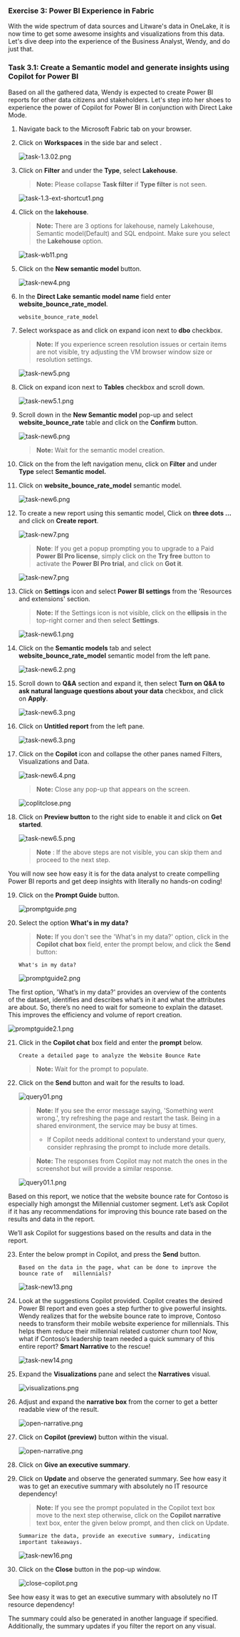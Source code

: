 
### Exercise 3: Power BI Experience in Fabric

With the wide spectrum of data sources and Litware's data in OneLake, it is now time to get some awesome insights and visualizations from this data. Let's dive deep into the experience of the Business Analyst, Wendy, and do just that.

### Task 3.1: Create a Semantic model and generate insights using Copilot for Power BI


Based on all the gathered data, Wendy is expected to create Power BI reports for other data citizens and stakeholders. Let's step into her shoes to experience the power of Copilot for Power BI in conjunction with Direct Lake Mode.

1. Navigate back to the Microsoft Fabric tab on your browser.

2. Click on **Workspaces** in the side bar and select **<inject key= "WorkspaceName" enableCopy="false"/>**.

    ![task-1.3.02.png](media/labMedia/task-1.3.02.png)

3. Click on **Filter** and under the **Type**, select **Lakehouse**.

    >**Note:** Please collapse **Task filter** if **Type filter** is not seen.

    ![task-1.3-ext-shortcut1.png](media/labMedia/task-1.3-ext-shortcut1.png)

4. Click on the **lakehouse**.

    >**Note:** There are 3 options for lakehouse, namely Lakehouse, Semantic model(Default) and SQL endpoint. Make sure you select the **Lakehouse** option.

    ![task-wb11.png](media/labMedia/task-wb11.png)

5. Click on the **New semantic model** button. 

    ![task-new4.png](media/labMedia/task-new4.png)

6. In the **Direct Lake semantic model name** field enter **website_bounce_rate_model**.

    ```BASH
    website_bounce_rate_model
    ```

7. Select workspace as **<inject key= "WorkspaceName" enableCopy="false"/>** and click on expand icon next to **dbo** checkbox.

    >**Note:** If you experience screen resolution issues or certain items are not visible, try adjusting the VM browser window size or resolution settings.

    ![task-new5.png](media/labMedia/task-new5.png)

8. Click on expand icon next to **Tables** checkbox and scroll down.

    ![task-new5.1.png](media/labMedia/task-new5.1.png)

9. Scroll down in the **New Semantic model** pop-up and select **website_bounce_rate** table and click on the **Confirm** button. 

    ![task-new6.png](media/labMedia/task-new6.png)

    >**Note:** Wait for the semantic model creation.

10. Click on the **<inject key= "WorkspaceName" enableCopy="false"/>** from the left navigation menu, click on **Filter** and under **Type** select **Semantic model.**

11. Click on **website_bounce_rate_model** semantic model.

    ![task-new6.png](media/labMedia/f56.png)

12. To create a new report using this semantic model, Click on **three dots ...** and click on **Create report**.

    ![task-new7.png](media/labMedia/f58.png)

    >**Note**: If you get a popup prompting you to upgrade to a Paid **Power BI Pro license**, simply click on the **Try free** button to activate the **Power BI Pro trial**, and click on **Got it**.

    ![task-new7.png](media/labMedia/tryfree.png)

13. Click on **Settings** icon and select **Power BI settings** from the 'Resources and extensions' section.

    >**Note:** If the Settings icon is not visible, click on the **ellipsis** in the top-right corner and then select **Settings**.

    ![task-new6.1.png](media/labMedia/task-new6.1.png)

14. Click on the **Semantic models** tab and select **website_bounce_rate_model** semantic model from the left pane.

    ![task-new6.2.png](media/labMedia/task-new6.2.png)

15. Scroll down to **Q&A** section and expand it, then select **Turn on Q&A to ask natural language questions about your data** checkbox, and click on **Apply**.

    ![task-new6.3.png](media/labMedia/task-new6.3.png)

16. Click on **Untitled report** from the left pane.

    ![task-new6.3.png](media/labMedia/qna1.png)

17. Click on the **Copilot** icon and collapse the other panes named Filters, Visualizations and Data.

    ![task-new6.4.png](media/labMedia/task-new6.4.png)

    >**Note:** Close any pop-up that appears on the screen.

    ![coplitclose.png](media/labMedia/coplitclose.png)

18. Click on **Preview button** to the right side to enable it and click on **Get started**.

    ![task-new6.5.png](media/labMedia/task-new6.5.png)

    >**Note** : If the above steps are not visible, you can skip them and proceed to the next step.
    
You will now see how easy it is for the data analyst to create compelling Power BI reports and get deep insights with literally no hands-on coding!
	
19. Click on the **Prompt Guide** button.

    ![promptguide.png](media/labMedia/promptguide.png)  

20. Select the option **What's in my data?**

    > **Note:** If you don't see the 'What's in my data?' option, click in the **Copilot chat box** field, enter the prompt below, and click the **Send** button: 

    ```
    What's in my data?
    ```

    ![promptguide2.png](media/labMedia/promptguide2.png)


The first option, 'What’s in my data?' provides an overview of the contents of the dataset, identifies and describes what’s in it and what the attributes are about. So, there’s no need to wait for someone to explain the dataset. This improves the efficiency and volume of report creation.

![promptguide2.1.png](media/labMedia/promptguide2.1.png)

21. Click in the **Copilot chat** box field and enter the **prompt** below.

    ```
    Create a detailed page to analyze the Website Bounce Rate 
    ```
    >**Note:** Wait for the prompt to populate.

22. Click on the **Send** button and wait for the results to load. 

    ![query01.png](media/labMedia/itemss.png)
	
    >**Note:** If you see the error message saying, 'Something went wrong.', try refreshing the page and restart the task. Being in a shared environment, the service may be busy at times.
    > - If Copilot needs additional context to understand your query, consider rephrasing the prompt to include more details.

    >**Note:** The responses from Copilot may not match the ones in the screenshot but will provide a similar response.

    ![query01.1.png](media/labMedia/query01.1.png)


Based on this report, we notice that the website bounce rate for Contoso is especially high amongst the Millennial customer segment. Let’s ask Copilot if it has any recommendations for improving this bounce rate based on the results and data in the report.

We’ll ask Copilot for suggestions based on the results and data in the report. 

23. Enter the below prompt in Copilot, and press the **Send** button.

    ```
    Based on the data in the page, what can be done to improve the bounce rate of   millennials? 
    ```
	
    ![task-new13.png](media/labMedia/img-12.png)
	
24. Look at the suggestions Copilot provided. Copilot creates the desired Power BI report and even goes a step further to give powerful insights. Wendy realizes that for the website bounce rate to improve, Contoso needs to transform their mobile website experience for millennials. This helps them reduce their millennial related customer churn too! Now, what if Contoso’s leadership team needed a quick summary of this entire report? **Smart Narrative** to the rescue! 
	
    ![task-new14.png](media/labMedia/task-new14.png)
	
25. Expand the **Visualizations** pane and select the **Narratives** visual. 

    ![visualizations.png](media/labMedia/visualizations.png)

26. Adjust and expand the **narrative box** from the corner to get a better readable view of the result.

    ![open-narrative.png](media/labMedia/expand-arrow.png)

27. Click on **Copilot (preview)** button within the visual.

    ![open-narrative.png](media/labMedia/open-narrative.png)
	
28. Click on **Give an executive summary**. 

29. Click on **Update** and observe the generated summary. See how easy it was to get an executive summary with absolutely no IT resource dependency!
 
    > **Note:** If you see the prompt populated in the Copilot text box move to the next step otherwise, click on the **Copilot narrative** text box, enter the given below prompt, and then click on Update.

    ```
    Summarize the data, provide an executive summary, indicating important takeaways.
    ```
    ![task-new16.png](media/labMedia/task-new16.png)

30. Click on the **Close** button in the pop-up window.

    ![close-copilot.png](media/labMedia/close-copilot.png)

See how easy it was to get an executive summary with absolutely no IT resource dependency!

The summary could also be generated in another language if specified. Additionally, the summary updates if you filter the report on any visual.
